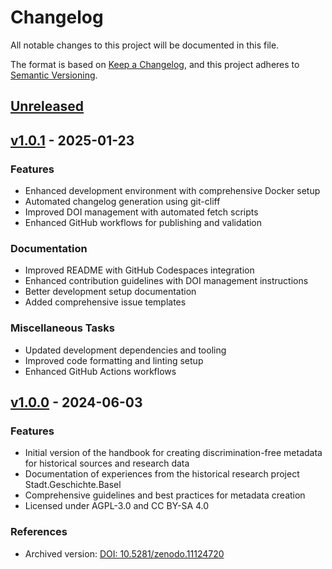 # Changelog

All notable changes to this project will be documented in this file.

The format is based on [Keep a Changelog](https://keepachangelog.com/en/1.0.0/),
and this project adheres to [Semantic Versioning](https://semver.org/spec/v2.0.0.html).

## [Unreleased](https://github.com/maehr/diskriminierungsfreie-metadaten/compare/v1.0.1...HEAD)

## [v1.0.1](https://github.com/maehr/diskriminierungsfreie-metadaten/releases/tag/v1.0.1) - 2025-01-23

### Features

- Enhanced development environment with comprehensive Docker setup
- Automated changelog generation using git-cliff
- Improved DOI management with automated fetch scripts
- Enhanced GitHub workflows for publishing and validation

### Documentation

- Improved README with GitHub Codespaces integration
- Enhanced contribution guidelines with DOI management instructions
- Better development setup documentation
- Added comprehensive issue templates

### Miscellaneous Tasks

- Updated development dependencies and tooling
- Improved code formatting and linting setup
- Enhanced GitHub Actions workflows

## [v1.0.0](https://github.com/maehr/diskriminierungsfreie-metadaten/releases/tag/v1.0.0) - 2024-06-03

### Features

- Initial version of the handbook for creating discrimination-free metadata for historical sources and research data
- Documentation of experiences from the historical research project Stadt.Geschichte.Basel
- Comprehensive guidelines and best practices for metadata creation
- Licensed under AGPL-3.0 and CC BY-SA 4.0

### References

- Archived version: [DOI: 10.5281/zenodo.11124720](https://doi.org/10.5281/zenodo.11124720)
